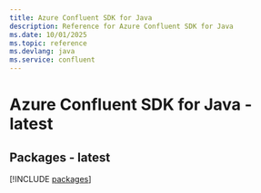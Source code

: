 ```yaml
---
title: Azure Confluent SDK for Java
description: Reference for Azure Confluent SDK for Java
ms.date: 10/01/2025
ms.topic: reference
ms.devlang: java
ms.service: confluent
---
```

# Azure Confluent SDK for Java - latest
## Packages - latest
[!INCLUDE [packages](confluent-index.md)]